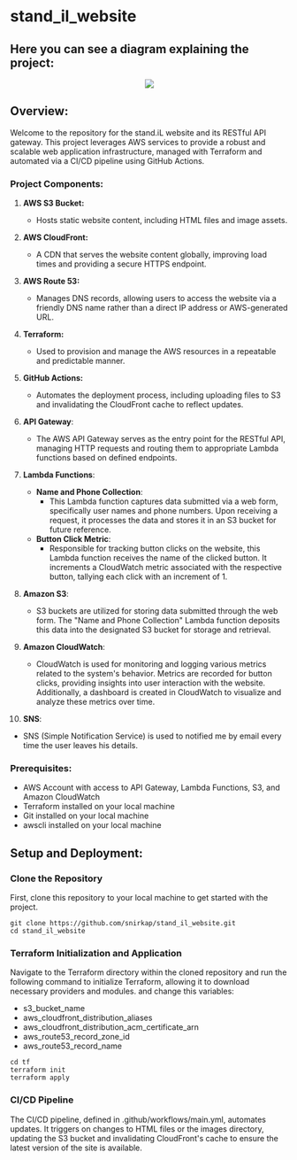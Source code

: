 # stand_il_website
## Here you can see a diagram explaining the project:
<div align="center">
	<img src="https://github.com/snirkap/stand_il_website/assets/120733215/1b9d7d2d-764e-45ab-9794-0c4464ffdda6">
</div>


## Overview:

Welcome to the repository for the stand.iL website and its RESTful API gateway. This project leverages AWS services to provide a robust and scalable web application infrastructure, managed with Terraform and automated via a CI/CD pipeline using GitHub Actions.

### Project Components:
1. **AWS S3 Bucket:** 
   - Hosts static website content, including HTML files and image assets.
2. **AWS CloudFront:**
   - A CDN that serves the website content globally, improving load times and providing a secure HTTPS endpoint.
3. **AWS Route 53:**
   - Manages DNS records, allowing users to access the website via a friendly DNS name rather than a direct IP address or AWS-generated URL.
4. **Terraform:** 
   - Used to provision and manage the AWS resources in a repeatable and predictable manner.
5. **GitHub Actions:** 
   - Automates the deployment process, including uploading files to S3 and invalidating the CloudFront cache to reflect updates.
6. **API Gateway**:
   - The AWS API Gateway serves as the entry point for the RESTful API, managing HTTP requests and routing them to appropriate Lambda functions based on defined endpoints.

7. **Lambda Functions**:
   - **Name and Phone Collection**:
     - This Lambda function captures data submitted via a web form, specifically user names and phone numbers. Upon receiving a request, it processes the data and stores it in an S3 bucket for future reference.
   - **Button Click Metric**:
     - Responsible for tracking button clicks on the website, this Lambda function receives the name of the clicked button. It increments a CloudWatch metric associated with the respective button, tallying each click with an increment of 1.

8. **Amazon S3**:
   - S3 buckets are utilized for storing data submitted through the web form. The "Name and Phone Collection" Lambda function deposits this data into the designated S3 bucket for storage and retrieval.

9. **Amazon CloudWatch**:
   - CloudWatch is used for monitoring and logging various metrics related to the system's behavior. Metrics are recorded for button clicks, providing insights into user interaction with the website. Additionally, a dashboard is created in CloudWatch to visualize and analyze these metrics over time.

10. **SNS**:
   - SNS (Simple Notification Service) is used to notified me by email every time the user leaves his details.

### Prerequisites:
* AWS Account with access to API Gateway, Lambda Functions, S3, and Amazon CloudWatch
* Terraform installed on your local machine
* Git installed on your local machine
* awscli installed on your local machine

## Setup and Deployment:
### Clone the Repository
First, clone this repository to your local machine to get started with the project.
```
git clone https://github.com/snirkap/stand_il_website.git
cd stand_il_website
```

### Terraform Initialization and Application
Navigate to the Terraform directory within the cloned repository and run the following command to initialize Terraform, allowing it to download necessary providers and modules.
and change this variables:
* s3_bucket_name
* aws_cloudfront_distribution_aliases
* aws_cloudfront_distribution_acm_certificate_arn
* aws_route53_record_zone_id
* aws_route53_record_name
```
cd tf
terraform init
terraform apply
```
### CI/CD Pipeline
The CI/CD pipeline, defined in .github/workflows/main.yml, automates updates. It triggers on changes to HTML files or the images directory, updating the S3 bucket and invalidating CloudFront's cache to ensure the latest version of the site is available.
